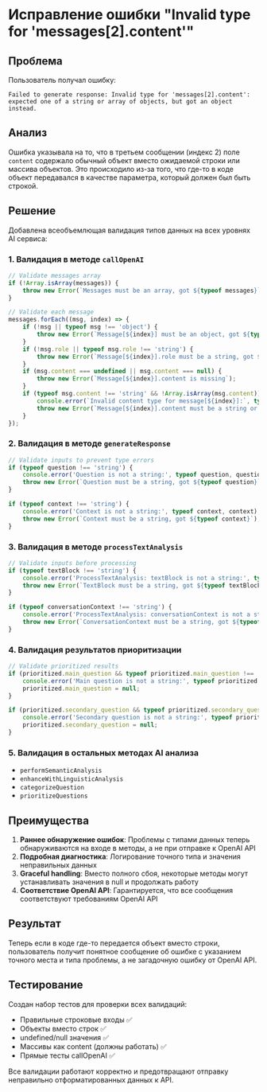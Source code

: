 # Исправление ошибки "Invalid type for 'messages[2].content'"

## Проблема

Пользователь получал ошибку:
```
Failed to generate response: Invalid type for 'messages[2].content': expected one of a string or array of objects, but got an object instead.
```

## Анализ

Ошибка указывала на то, что в третьем сообщении (индекс 2) поле `content` содержало обычный объект вместо ожидаемой строки или массива объектов. Это происходило из-за того, что где-то в коде объект передавался в качестве параметра, который должен был быть строкой.

## Решение

Добавлена всеобъемлющая валидация типов данных на всех уровнях AI сервиса:

### 1. Валидация в методе `callOpenAI`
```javascript
// Validate messages array
if (!Array.isArray(messages)) {
    throw new Error(`Messages must be an array, got ${typeof messages}`);
}

// Validate each message
messages.forEach((msg, index) => {
    if (!msg || typeof msg !== 'object') {
        throw new Error(`Message[${index}] must be an object, got ${typeof msg}`);
    }
    if (!msg.role || typeof msg.role !== 'string') {
        throw new Error(`Message[${index}].role must be a string, got ${typeof msg.role}`);
    }
    if (msg.content === undefined || msg.content === null) {
        throw new Error(`Message[${index}].content is missing`);
    }
    if (typeof msg.content !== 'string' && !Array.isArray(msg.content)) {
        console.error(`Invalid content type for message[${index}]:`, typeof msg.content, msg.content);
        throw new Error(`Message[${index}].content must be a string or array, got ${typeof msg.content}`);
    }
});
```

### 2. Валидация в методе `generateResponse`
```javascript
// Validate inputs to prevent type errors
if (typeof question !== 'string') {
    console.error('Question is not a string:', typeof question, question);
    throw new Error(`Question must be a string, got ${typeof question}`);
}

if (typeof context !== 'string') {
    console.error('Context is not a string:', typeof context, context);
    throw new Error(`Context must be a string, got ${typeof context}`);
}
```

### 3. Валидация в методе `processTextAnalysis`
```javascript
// Validate inputs before processing
if (typeof textBlock !== 'string') {
    console.error('ProcessTextAnalysis: textBlock is not a string:', typeof textBlock, textBlock);
    throw new Error(`TextBlock must be a string, got ${typeof textBlock}`);
}

if (typeof conversationContext !== 'string') {
    console.error('ProcessTextAnalysis: conversationContext is not a string:', typeof conversationContext, conversationContext);
    throw new Error(`ConversationContext must be a string, got ${typeof conversationContext}`);
}
```

### 4. Валидация результатов приоритизации
```javascript
// Validate prioritized results
if (prioritized.main_question && typeof prioritized.main_question !== 'string') {
    console.error('Main question is not a string:', typeof prioritized.main_question, prioritized.main_question);
    prioritized.main_question = null;
}

if (prioritized.secondary_question && typeof prioritized.secondary_question !== 'string') {
    console.error('Secondary question is not a string:', typeof prioritized.secondary_question, prioritized.secondary_question);
    prioritized.secondary_question = null;
}
```

### 5. Валидация в остальных методах AI анализа
- `performSemanticAnalysis`
- `enhanceWithLinguisticAnalysis` 
- `categorizeQuestion`
- `prioritizeQuestions`

## Преимущества

1. **Раннее обнаружение ошибок**: Проблемы с типами данных теперь обнаруживаются на входе в методы, а не при отправке к OpenAI API
2. **Подробная диагностика**: Логирование точного типа и значения неправильных данных
3. **Graceful handling**: Вместо полного сбоя, некоторые методы могут устанавливать значения в null и продолжать работу
4. **Соответствие OpenAI API**: Гарантируется, что все сообщения соответствуют требованиям OpenAI API

## Результат

Теперь если в коде где-то передается объект вместо строки, пользователь получит понятное сообщение об ошибке с указанием точного места и типа проблемы, а не загадочную ошибку от OpenAI API.

## Тестирование

Создан набор тестов для проверки всех валидаций:
- Правильные строковые входы ✅
- Объекты вместо строк ✅
- undefined/null значения ✅ 
- Массивы как content (должны работать) ✅
- Прямые тесты callOpenAI ✅

Все валидации работают корректно и предотвращают отправку неправильно отформатированных данных к API.